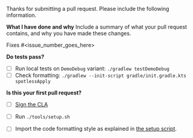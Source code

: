 Thanks for submitting a pull request. Please include the following information.

**What I have done and why**
Include a summary of what your pull request contains, and why you have made these changes.

Fixes #<issue_number_goes_here>

**Do tests pass?**
- [ ] Run local tests on `DemoDebug` variant: `./gradlew testDemoDebug`
- [ ] Check formatting: `./gradlew --init-script gradle/init.gradle.kts spotlessApply`

**Is this your first pull request?**
- [ ] [Sign the CLA](https://cla.developers.google.com/)
- [ ] Run `./tools/setup.sh`
- [ ] Import the code formatting style as explained in [the setup script](/tools/setup.sh#L40).


